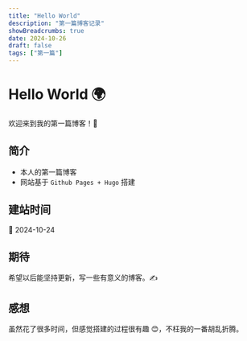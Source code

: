 ```yaml
---
title: "Hello World"
description: "第一篇博客记录"
showBreadcrumbs: true
date: 2024-10-26
draft: false
tags: ["第一篇"]
---
```


# Hello World 🌍

欢迎来到我的第一篇博客！🎉

## 简介
* 本人的第一篇博客
* 网站基于 `Github Pages + Hugo` 搭建

## 建站时间
📅 2024-10-24

## 期待
希望以后能坚持更新，写一些有意义的博客。✍️

## 感想
虽然花了很多时间，但感觉搭建的过程很有趣 😊，不枉我的一番胡乱折腾。



